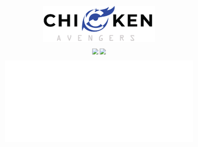 
<p align ="center">
    <img width = "300"  src="https://github.com/Stellarhold170NT/Stellarhold170NT/blob/main/Asset%2013%403x.png">
</p>

<p align ="center">
    <a href="https://www.facebook.com/stellar.hold170"><img src="https://img.shields.io/badge/-Facebook-3b5998?style=for-the-badge&logo=facebook&logoColor=white"/></a>
    <a href="https://www.instagram.com/stellarhold170nt1/"><img src="https://img.shields.io/badge/-Instagram-E4405F?style=for-the-badge&logo=Instagram&logoColor=white"/></a>
</p>

<img src="https://github.com/Stellarhold170NT/Stellarhold170NT/blob/main/github-metrics.svg">

